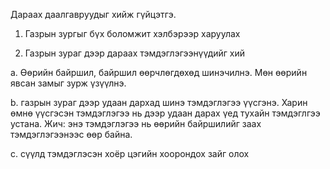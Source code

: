 Дараах даалгавруудыг хийж гүйцэтгэ.

1. Газрын зургыг бүх боломжит хэлбэрээр харуулах
    

2. Газрын зураг дээр дараах тэмдэглэгээнүүдийг хий

 а. Өөрийн байршил, байршил өөрчлөгдөхөд шинэчилнэ. Мөн өөрийн явсан замыг 
    зурж үзүүлнэ.
 
 b. газрын зураг дээр удаан дархад шинэ тэмдэглэгээ үүсгэнэ. Харин өмнө 
    үүсгэсэн тэмдэглэгээ нь дээр удаан дарах үед тухайн тэмдэглгээ 
    устана. Жич: энэ тэмдэглэгээ нь өөрийн байршилийг заах тэмдэглэгээнээс
    өөр байна.
    
 c. сүүлд тэмдэглэсэн хоёр цэгийн хоорондох зайг олох
